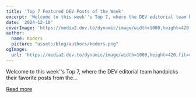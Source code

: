 ```yaml
---
title: 'Top 7 Featured DEV Posts of the Week'
excerpt: 'Welcome to this week''s Top 7, where the DEV editorial team handpicks their favorite posts from the...'
date: '2024-12-10'
coverImage: 'https://media2.dev.to/dynamic/image/width=1000,height=420,fit=cover,gravity=auto,format=auto/https%3A%2F%2Fdev-to-uploads.s3.amazonaws.com%2Fuploads%2Farticles%2Fil32u4jurwh71t43ydxi.jpg'
author:
  name: Koders
  picture: "assets/blog/authors/koders.png"
ogImage:
  url: 'https://media2.dev.to/dynamic/image/width=1000,height=420,fit=cover,gravity=auto,format=auto/https%3A%2F%2Fdev-to-uploads.s3.amazonaws.com%2Fuploads%2Farticles%2Fil32u4jurwh71t43ydxi.jpg'
---
```


Welcome to this week''s Top 7, where the DEV editorial team handpicks their favorite posts from the...

[Read more](https://dev.to/devteam/top-7-featured-dev-posts-of-the-week-2e1e)
